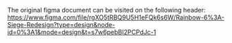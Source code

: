The original figma document can be visited on the following header: https://www.figma.com/file/rgXO5tRBQ9U5H1eFQk6s6W/Rainbow-6%3A-Siege-Redesign?type=design&node-id=0%3A1&mode=design&t=s7w6pebBI2PCPdJc-1
